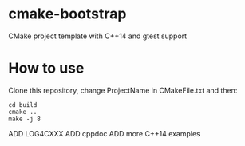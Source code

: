 # cmake-bootstrap
CMake project template with C++14 and gtest support

# How to use
Clone this repository, change ProjectName in CMakeFile.txt and then:
```
cd build
cmake ..
make -j 8
```

ADD LOG4CXXX
ADD cppdoc
ADD more C++14 examples
